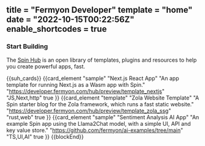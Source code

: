 title = "Fermyon Developer"
template = "home"
date = "2022-10-15T00:22:56Z"
enable_shortcodes = true
---

### Start Building

<p class="subtitle mb-5">The <a href="/hub">Spin Hub</a> is an open library of templates, plugins and resources to help you create powerful apps, fast.</p>

{{suh_cards}}
{{card_element "sample" "Next.js React App" "An app template for running Next.js as a Wasm app with Spin." "https://developer.fermyon.com/hub/preview/template_nextjs" "JS,Next,http" true }}
{{card_element "template" "Zola Website Template" "A Spin starter blog for the Zola framework, which runs a fast static website." "https://developer.fermyon.com/hub/preview/template_zola_ssg" "rust,web" true }}
{{card_element "sample" "Sentiment Analysis AI App" "An example Spin app using the Llama2Chat model, with a simple UI, API and key value store." "https://github.com/fermyon/ai-examples/tree/main" "TS,UI,AI" true }}
{{blockEnd}}
